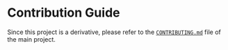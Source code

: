 # Contribution Guide

Since this project is a derivative, please refer to the [`CONTRIBUTING.md`](https://github.com/evacuate/evacuate/blob/main/docs/CONTRIBUTING.md?plain=1) file of the main project.
